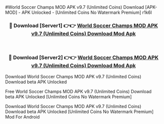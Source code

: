 #World Soccer Champs MOD APK v9.7 (Unlimited Coins) Download [APK-MOD] - APK Unlocked - [Unlimited Coins No Watermark Premium] r1k6l



<div align="center">

<h3>🔴 Download [Server1] 👉👉 <a href="https://momento.my/?title=World_Soccer_Champs_MOD_APK_v9.7_(Unlimited_Coins)_Download">World Soccer Champs MOD APK v9.7 (Unlimited Coins) Download Mod Apk</a></h3><br>

<h3>🔴 Download [Server2] 👉👉 <a href="https://momento.my/?title=World_Soccer_Champs_MOD_APK_v9.7_(Unlimited_Coins)_Download">World Soccer Champs MOD APK v9.7 (Unlimited Coins) Download Mod Apk</a></h3>
</div>



Download World Soccer Champs MOD APK v9.7 (Unlimited Coins) Download beta APK Unlocked

Free World Soccer Champs MOD APK v9.7 (Unlimited Coins) Download beta APK Unlocked [Unlimited Coins No Watermark Premium]

Download World Soccer Champs MOD APK v9.7 (Unlimited Coins) Download beta APK Unlocked [Unlimited Coins No Watermark Premium] Mod For Android
